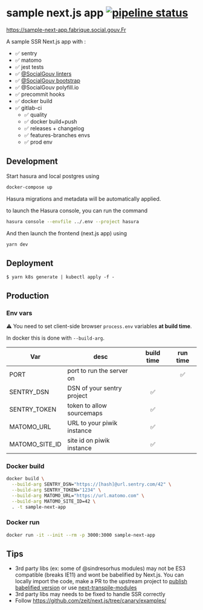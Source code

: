 # sample next.js app [![pipeline status](https://gitlab.factory.social.gouv.fr/SocialGouv/sample-next-app/badges/master/pipeline.svg)](https://gitlab.factory.social.gouv.fr/SocialGouv/sample-next-app/commits/master)

https://sample-next-app.fabrique.social.gouv.Fr

A sample SSR Next.js app with :

- ✅ sentry
- ✅ matomo
- ✅ jest tests
- ✅ [@SocialGouv linters](https://github.com/SocialGouv/linters/)
- ✅ [@SocialGouv bootstrap](https://github.com/SocialGouv/bootstrap)
- ✅ @SocialGouv polyfill.io
- ✅ precommit hooks
- ✅ docker build
- ✅ gitlab-ci
  - ✅ quality
  - ✅ docker build+push
  - ✅ releases + changelog
  - ✅ features-branches envs
  - ✅ prod env

## Development

Start hasura and local postgres using

```sh
docker-compose up
```

Hasura migrations and metadata will be automatically applied.

to launch the Hasura console, you can run the command

```sh
hasura console --envfile ../.env --project hasura
```

And then launch the frontend (next.js app) using

```sh
yarn dev
```

## Deployment

```
$ yarn k8s generate | kubectl apply -f -
```

## Production

### Env vars

⚠ You need to set client-side browser `process.env` variables **at build time**.

In docker this is done with `--build-arg`.

| Var            | desc                       | build time | run time |
| -------------- | -------------------------- | :--------: | :------: |
| PORT           | port to run the server on  |            |    ✅    |
| SENTRY_DSN     | DSN of your sentry project |     ✅     |
| SENTRY_TOKEN   | token to allow sourcemaps  |     ✅     |
| MATOMO_URL     | URL to your piwik instance |     ✅     |
| MATOMO_SITE_ID | site id on piwik instance  |     ✅     |

### Docker build

```sh
docker build \
  --build-arg SENTRY_DSN="https://[hash]@url.sentry.com/42" \
  --build-arg SENTRY_TOKEN="1234" \
  --build-arg MATOMO_URL="https://url.matomo.com" \
  --build-arg MATOMO_SITE_ID=42 \
  . -t sample-next-app
```

### Docker run

```sh
docker run -it --init --rm -p 3000:3000 sample-next-app
```

## Tips

- 3rd party libs (ex: some of @sindresorhus modules) may not be ES3 compatible (breaks IE11) and wont be babelified by Next.js. You can locally import the code, make a PR to the upstream project to [publish babelified version](https://github.com/elijahmanor/cross-var/pull/7/files) or use [next-transpile-modules](https://github.com/martpie/next-transpile-modules)
- 3rd party libs may needs to be fixed to handle SSR correctly
- Follow https://github.com/zeit/next.js/tree/canary/examples/
